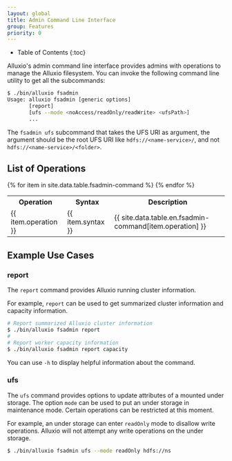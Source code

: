 ```yaml
---
layout: global
title: Admin Command Line Interface
group: Features
priority: 0
---
```


* Table of Contents
{:toc}

Alluxio's admin command line interface provides admins with operations to manage the Alluxio filesystem.
You can invoke the following command line utility to get all the subcommands:

```bash
$ ./bin/alluxio fsadmin
Usage: alluxio fsadmin [generic options]
       [report]
       [ufs --mode <noAccess/readOnly/readWrite> <ufsPath>]
       ...
```

The `fsadmin ufs` subcommand that takes the UFS URI as argument, the argument should be the root
UFS URI like `hdfs://<name-service>/`, and not `hdfs://<name-service>/<folder>`.

## List of Operations

<table class="table table-striped">
  <tr><th>Operation</th><th>Syntax</th><th>Description</th></tr>
  {% for item in site.data.table.fsadmin-command %}
    <tr>
      <td>{{ item.operation }}</td>
      <td>{{ item.syntax }}</td>
      <td>{{ site.data.table.en.fsadmin-command[item.operation] }}</td>
    </tr>
  {% endfor %}
</table>

## Example Use Cases

### report

The `report` command provides Alluxio running cluster information. 

For example, `report` can be used to get summarized cluster information and capacity information.

```bash
# Report summarized Alluxio cluster information
$ ./bin/alluxio fsadmin report
#
# Report worker capacity information
$ ./bin/alluxio fsadmin report capacity 
```

You can use `-h` to display helpful information about the command.

### ufs

The `ufs` command provides options to update attributes of a mounted under storage. The option `mode` can be used
to put an under storage in maintenance mode. Certain operations can be restricted at this moment.

For example, an under storage can enter `readOnly` mode to disallow write operations. Alluxio will not attempt any
write operations on the under storage.

```bash
$ ./bin/alluxio fsadmin ufs --mode readOnly hdfs://ns
```
